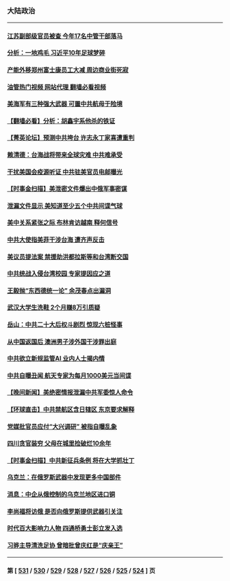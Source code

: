 ### 大陆政治
---
#### [江苏副部级官员被查 今年17名中管干部落马](../../pages/ncid277/n13974235.md?04162045) 
#### [分析：一地鸡毛 习近平10年足球梦碎](../../pages/ncid277/n13973305.md?04162045) 
#### [产能外移郑州富士康员工大减 周边商业街死寂](../../pages/ncid277/n13973948.md?04162045) 
#### [油管热门视频 网站代理 翻墙必看视频](http://138.2.39.72:81/youtube.html?epic-marker?04162045)
#### [美海军有三种强大武器 可置中共航母于险境](../../pages/ncid277/n13970837.md?04162045) 
#### [【翻墙必看】分析：胡鑫宇系他杀的铁证](../../pages/ncid277/n13973906.md?04162045) 
#### [【菁英论坛】预测中共垮台 许志永丁家喜遭重判](../../pages/ncid277/n13973734.md?04162045) 
#### [赖清德：台海战将带来全球灾难 中共难承受](../../pages/ncid277/n13973747.md?04162045) 
#### [干扰美国会疫源听证 中共驻美官员电邮曝光](../../pages/ncid277/n13973726.md?04162045) 
#### [【时事金扫描】美泄密文件爆出中俄军事密谋](../../pages/ncid277/n13973567.md?04162045) 
#### [泄漏文件显示 美知道至少五个中共间谍气球](../../pages/ncid277/n13973674.md?04162045) 
#### [美中关系紧张之际 布林肯访越南 释何信号](../../pages/ncid277/n13973687.md?04162045) 
#### [中共大使指美菲干涉台海 遭齐声反击](../../pages/ncid277/n13973677.md?04162045) 
#### [美议员提法案 禁援助洪都拉斯等和台湾断交国](../../pages/ncid277/n13973659.md?04162045) 
#### [中共统战入侵台湾校园 专家提因应之道](../../pages/ncid277/n13973016.md?04162045) 
#### [王毅抛“东西德统一论” 余茂春点出漏洞](../../pages/ncid277/n13973663.md?04162045) 
#### [武汉大学生洗鞋 2个月赚8万引质疑](../../pages/ncid277/n13973648.md?04162045) 
#### [岳山：中共二十大后权斗剧烈 惊现六桩怪事](../../pages/ncid277/n13973599.md?04162045) 
#### [从中国返国后 澳洲男子涉外国干涉罪出庭](../../pages/ncid277/n13973566.md?04162045) 
#### [中共欲立新规监管AI 业内人士揭内情](../../pages/ncid277/n13973472.md?04162045) 
#### [中共自曝丑闻 航天专家为每月1000美元当间谍](../../pages/ncid277/n13972833.md?04162045) 
#### [【晚间新闻】美绝密情报泄漏中共军委惊人命令](../../pages/ncid277/n13973445.md?04162045) 
#### [【环球直击】中共禁航区含日辖区 东京要求解释](../../pages/ncid277/n13973443.md?04162045) 
#### [党媒批官员应付“大兴调研” 被指自曝乱象](../../pages/ncid277/n13973274.md?04162045) 
#### [四川贪官装穷 父母在城里捡破烂10余年](../../pages/ncid277/n13973319.md?04162045) 
#### [【时事金扫描】中共新征兵条例 将在大学抓壮丁](../../pages/ncid277/n13973184.md?04162045) 
#### [乌克兰：在俄罗斯武器中发现更多中国部件](../../pages/ncid277/n13973114.md?04162045) 
#### [消息：中企从俄控制的乌克兰地区进口铜](../../pages/ncid277/n13973038.md?04162045) 
#### [李尚福将访俄 是否向俄罗斯提供武器引关注](../../pages/ncid277/n13973076.md?04162045) 
#### [时代百大影响力人物 四通桥勇士彭立发入选](../../pages/ncid277/n13973026.md?04162045) 
#### [习骅主导清洗足协 曾暗批曾庆红是“庆亲王”](../../pages/ncid277/n13973067.md?04162045) 

---
#### 第 [ [531](./531.md?04162045) / [530](./530.md?04162045) / [529](./529.md?04162045) / [528](./528.md?04162045) / [527](./527.md?04162045) / [526](./526.md?04162045) / [525](./525.md?04162045) / [524](./524.md?04162045) ] 页
